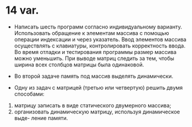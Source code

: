 # 14 var.

- Написать шесть программ согласно индивидуальному варианту. Использовать обращение к элементам массива с помощью операции индексации и через указатель. Ввод элементов массива осуществлять с клавиатуры, контролировать корректность ввода. Во время отладки и тестирования программы размер массива можно уменьшить. При выводе матриц следить за тем, чтобы ширина всех столбцов матрицы была одинаковой.

- Во второй задаче память под массив выделять динамически.

- Одну из задач с матрицей (третью или четвертую) решить двумя способами:
1) матрицу записать в виде статического двумерного массива;
2) организовать динамическую матрицу, используя динамическое выде-
ление памяти.